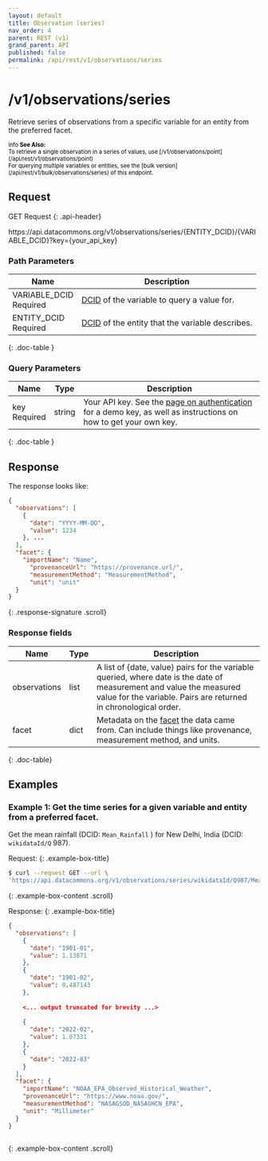 ```yaml
---
layout: default
title: Observation (series)
nav_order: 4
parent: REST (v1)
grand_parent: API
published: false
permalink: /api/rest/v1/observations/series
---
```

 
# /v1/observations/series

Retrieve series of observations from a specific variable for an entity from the preferred facet.
 
<div markdown="span" class="alert alert-warning" role="alert" style="color:black; font-size: 0.8em">
   <span class="material-icons md-16">info </span><b>See Also:</b><br />
   To retrieve a single observation in a series of values, use [/v1/observations/point](/api/rest/v1/observations/point) <br />For querying multiple variables or entities, see the [bulk version](/api/rest/v1/bulk/observations/series) of this endpoint.
</div>
 
## Request
GET Request
{: .api-header}

<div class="api-signature">
https://api.datacommons.org/v1/observations/series/{ENTITY_DCID}/{VARIABLE_DCID}?key={your_api_key}
</div>

<script src="/assets/js/syntax_highlighting.js"></script>
 

### Path Parameters

| Name                                                | Description                   |
| --------------------------------------------------- | ----------------------------- |
| VARIABLE_DCID <br /> <required-tag>Required</required-tag> | [DCID](/glossary.html#dcid) of the variable to query a value for. |
| ENTITY_DCID <br /> <required-tag>Required</required-tag> | [DCID](/glossary.html#dcid) of the entity that the variable describes. |
{: .doc-table }
 
### Query Parameters

| Name   | Type | Description  |
| -------| ---- | ------------ |
| key <br /> <required-tag>Required</required-tag>   | string | Your API key. See the [page on authentication](/api/rest/v1/getting_started#authentication) for a demo key, as well as instructions on how to get your own key. |
{: .doc-table }
 
## Response

The response looks like:
 

```json
{
  "observations": [
    {
      "date": "YYYY-MM-DD",
      "value": 1234
    }, ...
  ],
  "facet": {
    "importName": "Name",
      "provenanceUrl": "https://provenance.url/",
      "measurementMethod": "MeasurementMethod",
      "unit": "unit"
  }
}
```
{: .response-signature .scroll}

### Response fields

| Name     | Type   | Description                |
| -------- | ------ | -------------------------- |
| observations    | list | A list of {date, value} pairs for the variable queried, where date is the date of measurement and value the measured value for the variable. Pairs are returned in chronological order. |
| facet    | dict   | Metadata on the [facet](/glossary.html#facet) the data came from. Can include things like provenance, measurement method, and units. |
{: .doc-table}
 
## Examples

### Example 1: Get the time series for a given variable and entity from a preferred facet.

Get the mean rainfall (DCID: `Mean_Rainfall` ) for New Delhi, India (DCID: `wikidataId/Q` 987).
 
Request:
{: .example-box-title}

```bash
$ curl --request GET --url \
'https://api.datacommons.org/v1/observations/series/wikidataId/Q987/Mean_Rainfall?key=AIzaSyCTI4Xz-UW_G2Q2RfknhcfdAnTHq5X5XuI'
```
{: .example-box-content .scroll}
 
Response:
{: .example-box-title}

```json
{
  "observations": [
    {
      "date": "1901-01",
      "value": 1.13871
    },
    {
      "date": "1901-02",
      "value": 0.487143
    },
      
    <... output truncated for brevity ...>
 
    {
      "date": "2022-02",
      "value": 1.07331
    },
    {
      "date": "2022-03"
    }
  ],
  "facet": {
    "importName": "NOAA_EPA_Observed_Historical_Weather",
    "provenanceUrl": "https://www.noaa.gov/",
    "measurementMethod": "NASAGSOD_NASAGHCN_EPA",
    "unit": "Millimeter"
  }
}
 
```
{: .example-box-content .scroll}
 
 
 
